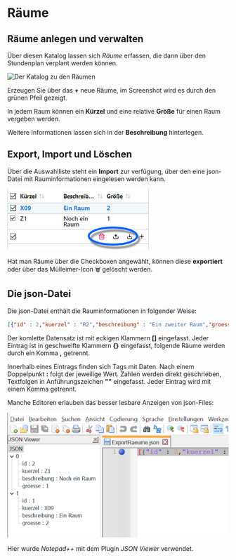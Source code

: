 # Räume

## Räume anlegen und verwalten

Über diesen Katalog lassen sich *Räume* erfassen, die dann über den Stundenplan verplant werden können.

![Der Katalog zu den Räumen](./graphics/SVWS_kataloge_raeume_üebersicht.png "Tragen Sie die Eigenschaften von Räumen ein.")

Erzeugen Sie über das **+** neue Räume, im Screenshot wird es durch den grünen Pfeil gezeigt.

In jedem Raum können ein **Kürzel** und eine relative **Größe** für einen Raum vergeben werden.

Weitere Informationen lassen sich in der **Beschreibung** hinterlegen.

## Export, Import und Löschen

Über die Auswahlliste steht ein **Import** zur verfügung, über den eine json-Datei mit Rauminformationen eingelesen werden kann.

![Optionen in der Auswahlliste: Löschen, importieren, exportieren](./graphics/SVWS_kataloge_raeume_optionen.png "Sind Räume angewählt, lassen sie sich löschen oder exportieren.")

Hat man Räume über die Checkboxen angewählt, können diese **exportiert** oder über das Mülleimer-Icon 🗑 gelöscht werden.

## Die json-Datei

Die json-Datei enthält die Rauminformationen in folgender Weise:

``` json
[{"id" : 2,"kuerzel" : "R2","beschreibung" : "Ein zweiter Raum","groesse" : 1},{"id" : 1,"kuerzel" : "R1","beschreibung" : "Ein erster Raum","groesse" : 2}]
```

Der komlette Datensatz ist mit eckigen Klammern **[]** eingefasst. Jeder Eintrag ist in geschweifte Klammern **{}** eingefasst, folgende Räume werden durch ein Komma **,** getrennt.

Innerhalb eines Eintrags finden sich Tags mit Daten. Nach einem Doppelpunkt **:** folgt der jeweilige Wert. Zahlen werden direkt geschrieben, Textfolgen in Anführungszeichen **""** eingefasst. Jeder Eintrag wird mit einem Komma getrennt.

Manche Editoren erlauben das besser lesbare Anzeigen von json-Files:

![Anzeige der json-Datei](./graphics/SVWS_kataloge_raeume_json.png "Anzeige einer json-Datei, hier in Notepad++ mit dem Plugin JSON Viewer.")

Hier wurde *Notepad++* mit dem Plugin *JSON Viewer* verwendet.